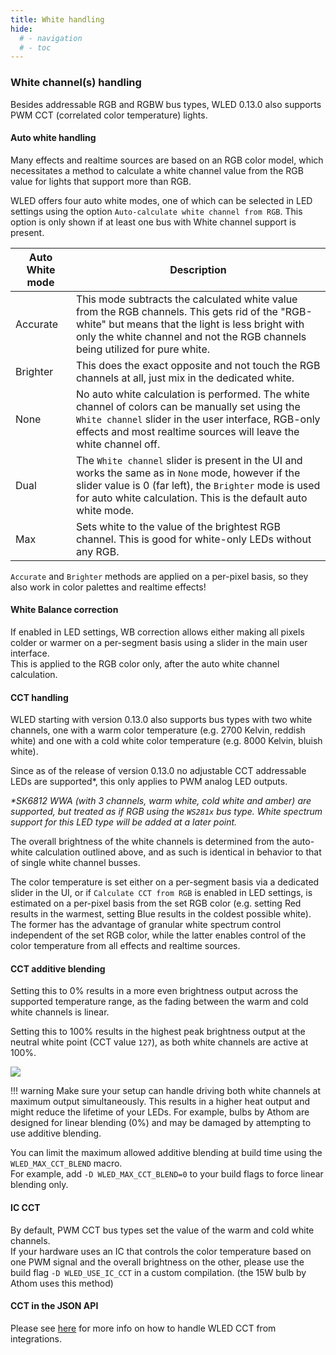 ```yaml
---
title: White handling
hide:
  # - navigation
  # - toc
---
```


### White channel(s) handling

Besides addressable RGB and RGBW bus types, WLED 0.13.0 also supports PWM CCT (correlated color temperature) lights.

#### Auto white handling

Many effects and realtime sources are based on an RGB color model, which necessitates a method to calculate a white channel value from the RGB value for lights that support more than RGB.

WLED offers four auto white modes, one of which can be selected in LED settings using the option `Auto-calculate white channel from RGB`. This option is only shown if at least one bus with White channel support is present.

| Auto White mode | Description |
|---|---|
Accurate | This mode subtracts the calculated white value from the RGB channels. This gets rid of the "RGB-white" but means that the light is less bright with only the white channel and not the RGB channels being utilized for pure white.
Brighter | This does the exact opposite and not touch the RGB channels at all, just mix in the dedicated white.
None | No auto white calculation is performed. The white channel of colors can be manually set using the `White channel` slider in the user interface, RGB-only effects and most realtime sources will leave the white channel off.
Dual | The `White channel` slider is present in the UI and works the same as in `None` mode, however if the slider value is 0 (far left), the `Brighter` mode is used for auto white calculation. This is the default auto white mode.
Max | Sets white to the value of the brightest RGB channel. This is good for white-only LEDs without any RGB.

`Accurate` and `Brighter` methods are applied on a per-pixel basis, so they also work in color palettes and realtime effects!

#### White Balance correction

If enabled in LED settings, WB correction allows either making all pixels colder or warmer on a per-segment basis using a slider in the main user interface.  
This is applied to the RGB color only, after the auto white channel calculation.

#### CCT handling

WLED starting with version 0.13.0 also supports bus types with two white channels, one with a warm color temperature (e.g. 2700 Kelvin, reddish white) and one with a cold white color temperature (e.g. 8000 Kelvin, bluish white).

Since as of the release of version 0.13.0 no adjustable CCT addressable LEDs are supported*, this only applies to PWM analog LED outputs.

_*SK6812 WWA (with 3 channels, warm white, cold white and amber) are supported, but treated as if RGB using the `WS281x` bus type. White spectrum support for this LED type will be added at a later point._

The overall brightness of the white channels is determined from the auto-white calculation outlined above, and as such is identical in behavior to that of single white channel busses.

The color temperature is set either on a per-segment basis via a dedicated slider in the UI, or if `Calculate CCT from RGB` is enabled in LED settings, is estimated on a per-pixel basis from the set RGB color (e.g. setting Red results in the warmest, setting Blue results in the coldest possible white).
The former has the advantage of granular white spectrum control independent of the set RGB color, while the latter enables control of the color temperature from all effects and realtime sources.

#### CCT additive blending

Setting this to 0% results in a more even brightness output across the supported temperature range, as the fading between the warm and cold white channels is linear.

Setting this to 100% results in the highest peak brightness output at the neutral white point (CCT value `127`), as both white channels are active at 100%.

![](/assets/images/content/wledcct.png)

!!! warning
		Make sure your setup can handle driving both white channels at maximum output simultaneously. This results in a higher heat output and might reduce the lifetime of your LEDs. For example, bulbs by Athom are designed for linear blending (0%) and may be damaged by attempting to use additive blending.

You can limit the maximum allowed additive blending at build time using the `WLED_MAX_CCT_BLEND` macro.  
For example, add `-D WLED_MAX_CCT_BLEND=0` to your build flags to force linear blending only.

#### IC CCT

By default, PWM CCT bus types set the value of the warm and cold white channels.  
If your hardware uses an IC that controls the color temperature based on one PWM signal and the overall brightness on the other, please use the build flag `-D WLED_USE_IC_CCT` in a custom compilation. (the 15W bulb by Athom uses this method)

#### CCT in the JSON API

Please see [here](/interfaces/json-api/#cct-control) for more info on how to handle WLED CCT from integrations.